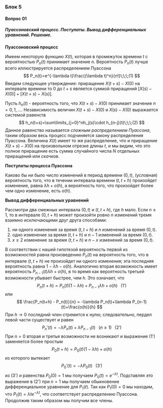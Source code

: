 ### Блок 5

#### Вопрос 01

##### Пуассоновский процесс. Постулаты. Вывод дифференциальных уравнений. Решение.

**Пуассоновский процесс**

Имеем некоторую функцию $X(t)$, которая в промежуток времени $t$ с вероятностью $P_n(t)$ принимает значение $n$. Вероятность $P_n(t)$ лучше всего иллюстрируется распределением Пуассона 
$$
P_n(t)=e^{-\lambda t}\frac{(\lambda t)^n}{n!}\;\;\;(1)
$$
Введем следующее утверждение: приращение $X(t+s)-X(0)$ на интервале времени то 0 до $t+s$ является суммой приращений $[X(s)-X(0)]+[X(t+s)-X(s)]$.

Пусть $h_n(t)$ - вероятность того, что $X(t+s)-X(0)$ принимает значение $n = 0,1,\dots$. Независимость величин $X(t+s)-X(0)$ и $X(s)-X(0)$ выражается системой равенств
$$
h_n(t+s)=\sum\limits_{j=0}^nh_j(s)\cdot h_{n-j}(t)\;\;\;(2)
$$
 Данное равенство называется *сложным распределением Пуассона*, таким образом весь процесс подчиняется закону распределения Пуассона. Величина $X(t)$ имеет то же распределение, что и приращение $X(t+s)-X(0)$ на произвольном отрезке длины $t$, и мы видим, что это полное приращение есть сумма случайного числа $N$  отдельных приращений или *скачков*. 

**Постулаты процесса Пуассона**

Каково бы ни было число изменений в период времени $(0,t)$, (условная) вероятность того, что в течении интервала времени $(t,t+h)$ произойдет изменение, равна $\lambda h+o(h)$, а вероятность того, что произойдет более чем одно изменение, есть $o(h)$.

**Вывод дифференциальных уравнений**

Рассмотри два смежных интервала $(0,t)$ и $(t,t+h)$, где $h$ мало. Если $n\geq 1$, то в интервале $(0,t+h)$ может произойти ровно $n$ изменений тремя взаимно исключающими друг друга способами:

1) ни одного изменения за время $(t,t+h)$ и $n$ изменений за время $(0,t)$.
2) одно изменение за время  $(t,t+h)$ и $n-1$ изменений за время $(0,t)$.
3) $x\geq 2$ изменение за время  $(t,t+h)$ и $n-x$ изменений за время $(0,t)$.

В соответствии с нашей гипотезой вероятность первой из возможностей равна произведению $P_n(t)$ на вероятность того, что в интервале  $(t,t+h)$ не произойдет ни одного изменения; эта последняя вероятность равна $1-\lambda h-o(h)$. Аналогично вторая возможность имеет вероятность $P_{n-1}(t)\lambda h+o(h)$, в то время как вероятность третьей возможности убывает быстрее, чем $h$. Это означает, что 
$$
P_n(t+h)=P_n(t)(1-\lambda h)+P_{n-1}\lambda h+o(h)\;\;\;(1')
$$
или
$$
\frac{P_n(t+h) - P_n(t)}{n} = -\lambda P_n(t)+\lambda P_{n-1}(t)+\frac{o(h)}{h}
$$
При $h\rightarrow 0$ последний член стремится к нулю; следовательно, пердел левой части существует и равен
$$
P_n'(t)=-\lambda P_n(t)+\lambda P_{n-1}(t)\;\;\;(n\geq 1)\;\;\;(2')
$$
При $n=0$ вторая и третья возможности не возникают и выражение (1') заменяется более простым
$$
P_0(t+h)=P_0(t)(1-\lambda h)+o(h)
$$
из которого вытекает
$$
P_0'(t)=-\lambda P_0(t)\;\;\;(3')
$$
из (3') и равенства $P_0(0)=1$ мы получаем $P_0(t)=e^{-\lambda t}$. Подставляя это выражение в (2') при $n=1$ мы получаем обыкновение дифференциальное уравнение для $P_1(t)$. Так как $P_1(0) = 0$ мы находим, что $P_1(t)=\lambda te^{-\lambda t}$, что соответствует распределению Пуассона. Продолжив таким образом мы получим все члены.